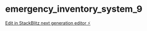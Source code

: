 # emergency_inventory_system_9

[Edit in StackBlitz next generation editor ⚡️](https://stackblitz.com/~/github.com/micEngineer/emergency_inventory_system_9)